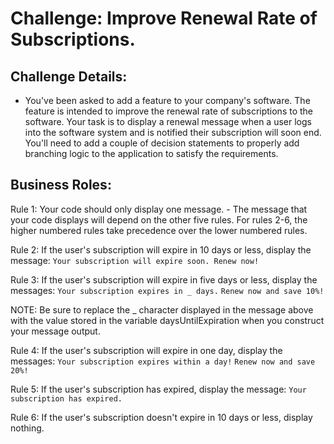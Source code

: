 # Challenge: Improve Renewal Rate of Subscriptions.

## Challenge Details:
- You've been asked to add a feature to your company's software. The feature is intended to improve the renewal rate of subscriptions 
  to the software. Your task is to display a renewal message when a user logs into the software system and is notified their subscription 
  will soon end. You'll need to add a couple of decision statements to properly add branching logic to the application to satisfy the requirements.

## Business Roles:
Rule 1: Your code should only display one message.
    - The message that your code displays will depend on the other five rules. For rules 2-6, the higher numbered rules take 
      precedence over the lower numbered rules.

Rule 2: If the user's subscription will expire in 10 days or less, display the message:
    `Your subscription will expire soon. Renew now!`

Rule 3: If the user's subscription will expire in five days or less, display the messages:
    `Your subscription expires in _ days.`
    `Renew now and save 10%!`

NOTE: Be sure to replace the _ character displayed in the message above with the value stored in the variable daysUntilExpiration 
      when you construct your message output.

Rule 4: If the user's subscription will expire in one day, display the messages:
    `Your subscription expires within a day!`
    `Renew now and save 20%!`

Rule 5: If the user's subscription has expired, display the message:
    `Your subscription has expired.`

Rule 6: If the user's subscription doesn't expire in 10 days or less, display nothing.